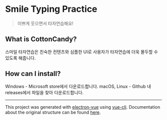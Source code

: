 # Smile Typing Practice
> 이쁘게 웃으면서 타자연습해요!

## What is CottonCandy?
스마일 타자연습은 친숙한 컨텐츠와 심플한 UI로 사용자가 타자연습에 더욱 몰두할 수 있도록 해줍니다.

## How can I install?
Windows - Microsoft store에서 다운로드합니다.
macOS, Linux - Github 내 releases에서 파일을 찾아 다운로드합니다.

---

This project was generated with [electron-vue](https://github.com/SimulatedGREG/electron-vue) using [vue-cli](https://github.com/vuejs/vue-cli). Documentation about the original structure can be found [here](https://simulatedgreg.gitbooks.io/electron-vue/content/index.html).
